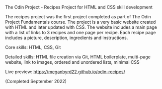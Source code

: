 The Odin Project - Recipes Project for HTML and CSS skill development 

The recipes project was the first project completed as part of The Odin Project Fundamentals course. 
The project is a very basic website created with HTML and later updated with CSS. The website includes a main page with a list of links to 3 recipes and one page per recipe. Each recipe page includes a picture, description, ingredients and instructions.

Core skills: HTML, CSS, Git

Detailed skills: HTML file creation via Git, HTML boilerplate, multi-page website, link to images, ordered and unordered lists, minimal CSS

Live preview: https://meganbyrd22.github.io/odin-recipes/

(Completed September 2022)
